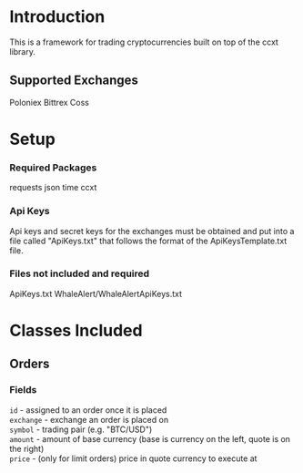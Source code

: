 # Introduction
This is a framework for trading cryptocurrencies built on top of the ccxt library.

## Supported Exchanges
Poloniex
Bittrex
Coss

# Setup
### Required Packages
requests
json
time
ccxt

### Api Keys
Api keys and secret keys for the exchanges must be obtained and put into a file called "ApiKeys.txt" that follows the format of the ApiKeysTemplate.txt file.

### Files not included and required
ApiKeys.txt
WhaleAlert/WhaleAlertApiKeys.txt

# Classes Included
## Orders
### Fields
`id` - assigned to an order once it is placed  
`exchange` - exchange an order is placed on  
`symbol` - trading pair (e.g. "BTC/USD")  
`amount` - amount of base currency (base is currency on the left, quote is on the right)  
`price` - (only for limit orders) price in quote currency to execute at  